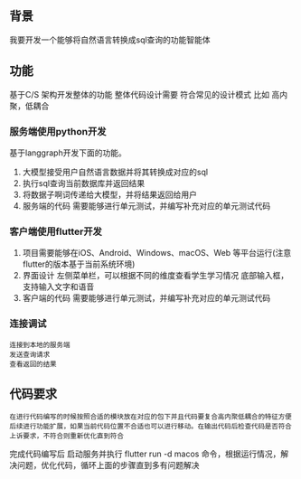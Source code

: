 ## 背景
我要开发一个能够将自然语言转换成sql查询的功能智能体
## 功能

基于C/S 架构开发整体的功能 整体代码设计需要 符合常见的设计模式 比如 高内聚，低耦合
### 服务端使用python开发 
基于langgraph开发下面的功能。
1. 大模型接受用户自然语言数据并将其转换成对应的sql
2. 执行sql查询当前数据库并返回结果
3. 将数据子啊词传递给大模型，并将结果返回给用户
4. 服务端的代码 需要能够进行单元测试，并编写补充对应的单元测试代码
### 客户端使用flutter开发 
1. 项目需要能够在iOS、Android、Windows、macOS、Web 等平台运行(注意flutter的版本基于当前系统环境)
2. 界面设计
    左侧菜单栏，可以根据不同的维度查看学生学习情况
    底部输入框，支持输入文字和语音
3. 客户端的代码 需要能够进行单元测试，并编写补充对应的单元测试代码
### 连接调试
    连接到本地的服务端
    发送查询请求
    查看返回的结果
## 代码要求
    在进行代码编写的时候按照合适的模块放在对应的包下并且代码要复合高内聚低耦合的特征方便后续进行功能扩展，如果当前代码位置不合适也可以进行移动。在输出代码后检查代码是否符合上诉要求，不符合则重新优化直到符合

完成代码编写后 启动服务并执行 flutter run -d macos 命令，根据运行情况，解决问题，优化代码，循环上面的步骤直到多有问题解决
